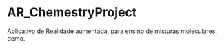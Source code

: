 # AR_ChemestryProject
Aplicativo de Realidade aumentada, para ensino de misturas moleculares, demo.

